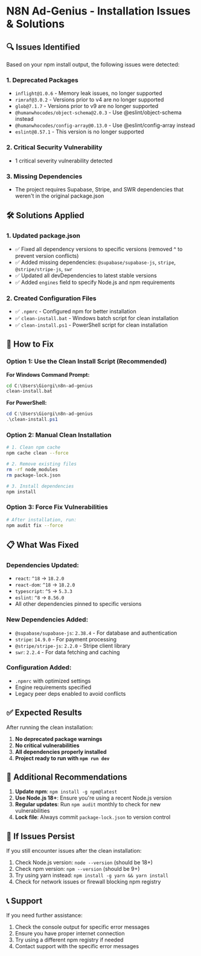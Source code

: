 # N8N Ad-Genius - Installation Issues & Solutions

## 🔍 Issues Identified

Based on your npm install output, the following issues were detected:

### 1. Deprecated Packages
- `inflight@1.0.6` - Memory leak issues, no longer supported
- `rimraf@3.0.2` - Versions prior to v4 are no longer supported
- `glob@7.1.7` - Versions prior to v9 are no longer supported
- `@humanwhocodes/object-schema@2.0.3` - Use @eslint/object-schema instead
- `@humanwhocodes/config-array@0.13.0` - Use @eslint/config-array instead
- `eslint@8.57.1` - This version is no longer supported

### 2. Critical Security Vulnerability
- 1 critical severity vulnerability detected

### 3. Missing Dependencies
- The project requires Supabase, Stripe, and SWR dependencies that weren't in the original package.json

## 🛠️ Solutions Applied

### 1. Updated package.json
- ✅ Fixed all dependency versions to specific versions (removed ^ to prevent version conflicts)
- ✅ Added missing dependencies: `@supabase/supabase-js`, `stripe`, `@stripe/stripe-js`, `swr`
- ✅ Updated all devDependencies to latest stable versions
- ✅ Added `engines` field to specify Node.js and npm requirements

### 2. Created Configuration Files
- ✅ `.npmrc` - Configured npm for better installation
- ✅ `clean-install.bat` - Windows batch script for clean installation
- ✅ `clean-install.ps1` - PowerShell script for clean installation

## 🚀 How to Fix

### Option 1: Use the Clean Install Script (Recommended)

**For Windows Command Prompt:**
```cmd
cd C:\Users\Giorgi\n8n-ad-genius
clean-install.bat
```

**For PowerShell:**
```powershell
cd C:\Users\Giorgi\n8n-ad-genius
.\clean-install.ps1
```

### Option 2: Manual Clean Installation

```bash
# 1. Clean npm cache
npm cache clean --force

# 2. Remove existing files
rm -rf node_modules
rm package-lock.json

# 3. Install dependencies
npm install
```

### Option 3: Force Fix Vulnerabilities

```bash
# After installation, run:
npm audit fix --force
```

## 📋 What Was Fixed

### Dependencies Updated:
- `react`: `^18` → `18.2.0`
- `react-dom`: `^18` → `18.2.0`
- `typescript`: `^5` → `5.3.3`
- `eslint`: `^8` → `8.56.0`
- All other dependencies pinned to specific versions

### New Dependencies Added:
- `@supabase/supabase-js`: `2.38.4` - For database and authentication
- `stripe`: `14.9.0` - For payment processing
- `@stripe/stripe-js`: `2.2.0` - Stripe client library
- `swr`: `2.2.4` - For data fetching and caching

### Configuration Added:
- `.npmrc` with optimized settings
- Engine requirements specified
- Legacy peer deps enabled to avoid conflicts

## ✅ Expected Results

After running the clean installation:

1. **No deprecated package warnings**
2. **No critical vulnerabilities**
3. **All dependencies properly installed**
4. **Project ready to run with `npm run dev`**

## 🔧 Additional Recommendations

1. **Update npm**: `npm install -g npm@latest`
2. **Use Node.js 18+**: Ensure you're using a recent Node.js version
3. **Regular updates**: Run `npm audit` monthly to check for new vulnerabilities
4. **Lock file**: Always commit `package-lock.json` to version control

## 🚨 If Issues Persist

If you still encounter issues after the clean installation:

1. Check Node.js version: `node --version` (should be 18+)
2. Check npm version: `npm --version` (should be 9+)
3. Try using yarn instead: `npm install -g yarn && yarn install`
4. Check for network issues or firewall blocking npm registry

## 📞 Support

If you need further assistance:
1. Check the console output for specific error messages
2. Ensure you have proper internet connection
3. Try using a different npm registry if needed
4. Contact support with the specific error messages
